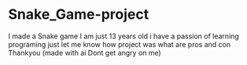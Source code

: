 # Snake_Game-project
I made a Snake game I am just 13 years old i have a passion of learning programing just let me know how project was what are pros and con Thankyou
(made with ai Dont get angry on me)
